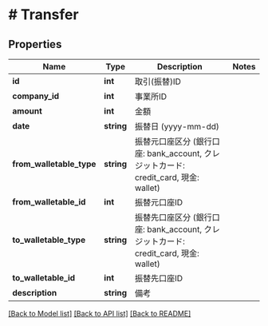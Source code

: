 # # Transfer

## Properties

Name | Type | Description | Notes
------------ | ------------- | ------------- | -------------
**id** | **int** | 取引(振替)ID |
**company_id** | **int** | 事業所ID |
**amount** | **int** | 金額 |
**date** | **string** | 振替日 (yyyy-mm-dd) |
**from_walletable_type** | **string** | 振替元口座区分 (銀行口座: bank_account, クレジットカード: credit_card, 現金: wallet) |
**from_walletable_id** | **int** | 振替元口座ID |
**to_walletable_type** | **string** | 振替先口座区分 (銀行口座: bank_account, クレジットカード: credit_card, 現金: wallet) |
**to_walletable_id** | **int** | 振替先口座ID |
**description** | **string** | 備考 |

[[Back to Model list]](../../README.md#models) [[Back to API list]](../../README.md#endpoints) [[Back to README]](../../README.md)
